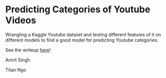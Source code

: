 # Predicting Categories of Youtube Videos

Wrangling a Kaggle Youtube dataset and testing different features of it on different models to find a good model for predicting Youtube categories.

See the writeup [here](https://docs.google.com/document/d/1u59vlM4bEmNDyX6yRFIAr7QzwIRISCnHwasUlAQ6S3Q/edit?usp=sharing)!

Amrit Singh

Titan Ngo
